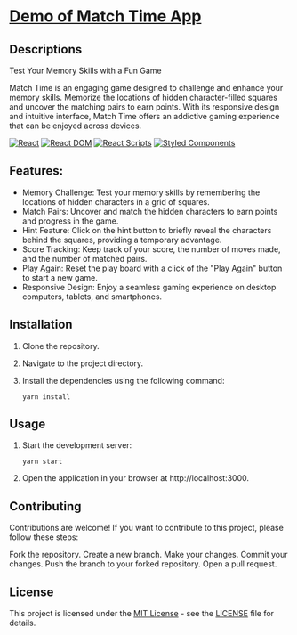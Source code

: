# [Demo of Match Time App](https://asar-match-time.netlify.app)

## Descriptions

Test Your Memory Skills with a Fun Game
 
Match Time is an engaging game designed to challenge and enhance your memory skills. Memorize the locations of hidden character-filled squares and uncover the matching pairs to earn points. With its responsive design and intuitive interface, Match Time offers an addictive gaming experience that can be enjoyed across devices.

[![React](https://img.shields.io/badge/React-18.2.0-blue)](https://reactjs.org/docs/getting-started.html)
[![React DOM](https://img.shields.io/badge/React%20DOM-18.2.0-blue)](https://reactjs.org/docs/react-dom.html)
[![React Scripts](https://img.shields.io/badge/React%20Scripts-5.0.1-blue)](https://reactjs.org/docs/create-a-new-react-app.html)
[![Styled Components](https://img.shields.io/badge/Styled%20Components-5.3.5-blue)](https://styled-components.com/)

## Features:

- Memory Challenge: Test your memory skills by remembering the locations of hidden characters in a grid of squares.
- Match Pairs: Uncover and match the hidden characters to earn points and progress in the game.
- Hint Feature: Click on the hint button to briefly reveal the characters behind the squares, providing a temporary advantage.
- Score Tracking: Keep track of your score, the number of moves made, and the number of matched pairs.
- Play Again: Reset the play board with a click of the "Play Again" button to start a new game.
- Responsive Design: Enjoy a seamless gaming experience on desktop computers, tablets, and smartphones.

## Installation

1. Clone the repository.
2. Navigate to the project directory.
3. Install the dependencies using the following command:

   ```shell
   yarn install

## Usage

1. Start the development server:

   ```shell
   yarn start

2. Open the application in your browser at http://localhost:3000.

## Contributing

Contributions are welcome! If you want to contribute to this project, please follow these steps:

Fork the repository.
Create a new branch.
Make your changes.
Commit your changes.
Push the branch to your forked repository.
Open a pull request.

## License

This project is licensed under the [MIT License](LICENSE) - see the [LICENSE](LICENSE) file for details.
